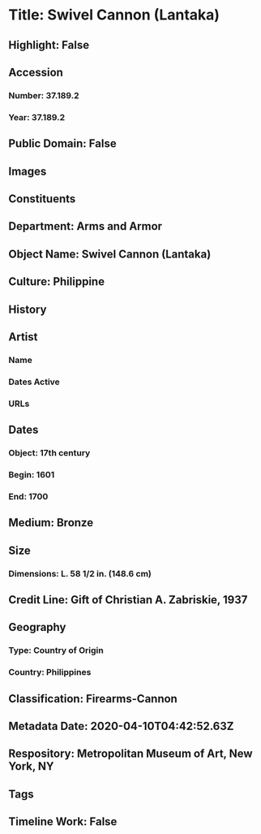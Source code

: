 # Title: Swivel Cannon (Lantaka)
## Highlight: False
## Accession
### Number: 37.189.2
### Year: 37.189.2
## Public Domain: False
## Images
## Constituents
## Department: Arms and Armor
## Object Name: Swivel Cannon (Lantaka)
## Culture: Philippine
## History
## Artist
### Name
### Dates Active
### URLs
## Dates
### Object: 17th century
### Begin: 1601
### End: 1700
## Medium: Bronze
## Size
### Dimensions: L. 58 1/2 in. (148.6 cm)
## Credit Line: Gift of Christian A. Zabriskie, 1937
## Geography
### Type: Country of Origin
### Country: Philippines
## Classification: Firearms-Cannon
## Metadata Date: 2020-04-10T04:42:52.63Z
## Respository: Metropolitan Museum of Art, New York, NY
## Tags
## Timeline Work: False